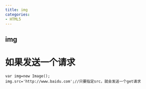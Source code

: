 ```yaml
---
title: img
categories: 
- HTML5
---
```


## img






# 如果发送一个请求
```
var img=new Image();
img.src='http://www.baidu.com';//只要指定src，就会发送一个get请求
```


